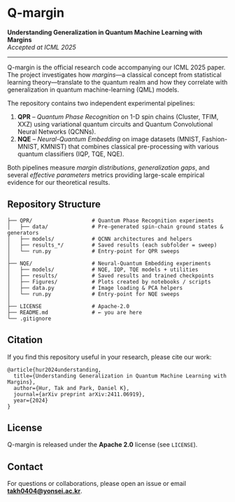 # Q-margin

**Understanding Generalization in Quantum Machine Learning with Margins**  
*Accepted at ICML 2025*

---

Q-margin is the official research code accompanying our ICML 2025 paper.  
The project investigates how *margins*—a classical concept from statistical learning theory—translate to the quantum realm and how they correlate with generalization in quantum machine-learning (QML) models.

The repository contains two independent experimental pipelines:

1. **QPR** – *Quantum Phase Recognition* on 1-D spin chains (Cluster, TFIM, XXZ) using variational quantum circuits and Quantum Convolutional Neural Networks (QCNNs).
2. **NQE** – *Neural-Quantum Embedding* on image datasets (MNIST, Fashion-MNIST, KMNIST) that combines classical pre-processing with various quantum classifiers (IQP, TQE, NQE).

Both pipelines measure *margin distributions*, *generalization gaps*, and several *effective parameters* metrics providing large-scale empirical evidence for our theoretical results.

## Repository Structure

```
├── QPR/                   # Quantum Phase Recognition experiments
│   ├── data/              # Pre-generated spin-chain ground states & generators
│   ├── models/            # QCNN architectures and helpers
│   ├── results_*/         # Saved results (each subfolder = sweep)
│   └── run.py             # Entry-point for QPR sweeps
│
├── NQE/                   # Neural-Quantum Embedding experiments
│   ├── models/            # NQE, IQP, TQE models + utilities
│   ├── results/           # Saved results and trained checkpoints
│   ├── Figures/           # Plots created by notebooks / scripts
│   ├── data.py            # Image loading & PCA helpers
│   └── run.py             # Entry-point for NQE sweeps
│
├── LICENSE                # Apache-2.0
├── README.md              # ← you are here
└── .gitignore
```


## Citation

If you find this repository useful in your research, please cite our work:

```
@article{hur2024understanding,
  title={Understanding Generalization in Quantum Machine Learning with Margins},
  author={Hur, Tak and Park, Daniel K},
  journal={arXiv preprint arXiv:2411.06919},
  year={2024}
}
```

## License

Q-margin is released under the **Apache 2.0** license (see `LICENSE`).

## Contact

For questions or collaborations, please open an issue or email **takh0404@yonsei.ac.kr**.
